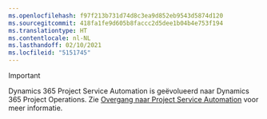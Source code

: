 ```yaml
---
ms.openlocfilehash: f97f213b731d74d8c3ea9d852eb9543d5874d120
ms.sourcegitcommit: 418fa1fe9d605b8faccc2d5dee1b04b4e753f194
ms.translationtype: HT
ms.contentlocale: nl-NL
ms.lasthandoff: 02/10/2021
ms.locfileid: "5151745"
---
```

> [!IMPORTANT]
> Dynamics 365 Project Service Automation is geëvolueerd naar Dynamics 365 Project Operations. Zie [Overgang naar Project Service Automation](https://dynamics.microsoft.com/en-us/project-service-automation/overview/) voor meer informatie.
